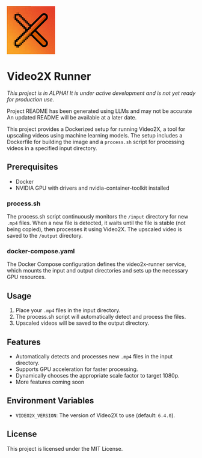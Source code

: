 <img src="assets/Video2x-logo-small.png" alt="Video2X Logo" width="128">

# Video2X Runner

*This project is in ALPHA! It is under active development and is not yet ready for production use.*

Project README has been generated using LLMs and may not be accurate An updated README will be available at a later date.

This project provides a Dockerized setup for running Video2X, a tool for upscaling videos using machine learning models. The setup includes a Dockerfile for building the image and a `process.sh` script for processing videos in a specified input directory.

## Prerequisites

- Docker
- NVIDIA GPU with drivers and nvidia-container-toolkit installed

### process.sh

The process.sh script continuously monitors the `/input` directory for new `.mp4` files. When a new file is detected, it waits until the file is stable (not being copied), then processes it using Video2X. The upscaled video is saved to the `/output` directory.

### docker-compose.yaml

The Docker Compose configuration defines the video2x-runner service, which mounts the input and output directories and sets up the necessary GPU resources.

## Usage

1. Place your `.mp4` files in the input directory.
2. The process.sh script will automatically detect and process the files.
3. Upscaled videos will be saved to the output directory.

## Features
- Automatically detects and processes new `.mp4` files in the input directory.
- Supports GPU acceleration for faster processing.
- Dynamically chooses the appropriate scale factor to target 1080p.
- More features coming soon

## Environment Variables

- `VIDEO2X_VERSION`: The version of Video2X to use (default: `6.4.0`).

## License

This project is licensed under the MIT License.
